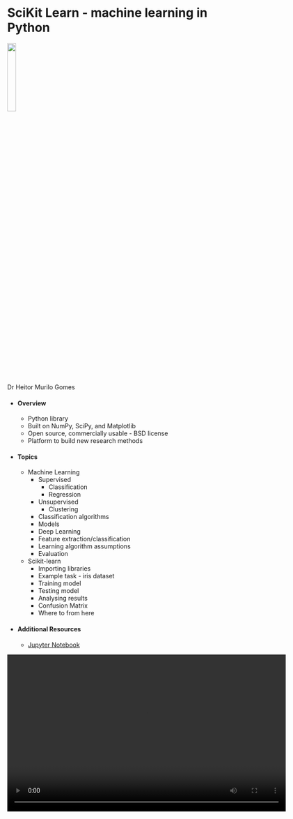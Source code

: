 # SciKit Learn - machine learning in Python
<img width="20%" height="20%" src="/taiao-docs/img/scikit-learn-logo.bmp">
<br>
Dr Heitor Murilo Gomes

* #### Overview
    * Python library
    * Built on NumPy, SciPy, and Matplotlib
    * Open source, commercially usable - BSD license
    * Platform to build new research methods
* #### Topics
    * Machine Learning
        * Supervised
            * Classification
            * Regression
        * Unsupervised
            * Clustering
        * Classification algorithms
        * Models
        * Deep Learning
        * Feature extraction/classification
        * Learning algorithm assumptions
        * Evaluation
    * Scikit-learn
        * Importing libraries
        * Example task - iris dataset
        * Training model
        * Testing model
        * Analysing results
        * Confusion Matrix
        * Where to from here
* #### Additional Resources
    * [Jupyter Notebook](sklearn_example.ipynb)

<video class="video" width="640" height="360" controls>
    <source src="/taiao-docs/video/Scikit-learn_ Dr. Heitor Gomes.mp4" type="video/mp4">
</video>